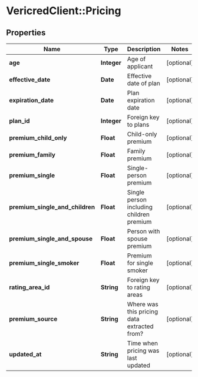 # VericredClient::Pricing

## Properties
Name | Type | Description | Notes
------------ | ------------- | ------------- | -------------
**age** | **Integer** | Age of applicant | [optional] 
**effective_date** | **Date** | Effective date of plan | [optional] 
**expiration_date** | **Date** | Plan expiration date | [optional] 
**plan_id** | **Integer** | Foreign key to plans | [optional] 
**premium_child_only** | **Float** | Child-only premium | [optional] 
**premium_family** | **Float** | Family premium | [optional] 
**premium_single** | **Float** | Single-person premium | [optional] 
**premium_single_and_children** | **Float** | Single person including children premium | [optional] 
**premium_single_and_spouse** | **Float** | Person with spouse premium | [optional] 
**premium_single_smoker** | **Float** | Premium for single smoker | [optional] 
**rating_area_id** | **String** | Foreign key to rating areas | [optional] 
**premium_source** | **String** | Where was this pricing data extracted from? | [optional] 
**updated_at** | **String** | Time when pricing was last updated | [optional] 


